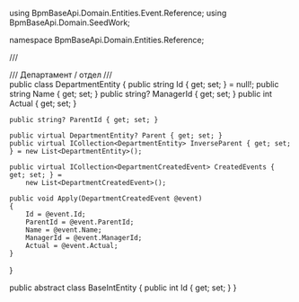 using BpmBaseApi.Domain.Entities.Event.Reference;
using BpmBaseApi.Domain.SeedWork;

namespace BpmBaseApi.Domain.Entities.Reference;

/// <summary>
/// Департамент / отдел
/// </summary>
public class DepartmentEntity 
{
    public string Id { get; set; } = null!;
    public string Name { get; set; }
    public string? ManagerId { get; set; }
    public int Actual { get; set; }

    public string? ParentId { get; set; }

    public virtual DepartmentEntity? Parent { get; set; }
    public virtual ICollection<DepartmentEntity> InverseParent { get; set; } = new List<DepartmentEntity>();

    public virtual ICollection<DepartmentCreatedEvent> CreatedEvents { get; set; } =
        new List<DepartmentCreatedEvent>();

    public void Apply(DepartmentCreatedEvent @event)
    {
        Id = @event.Id;
        ParentId = @event.ParentId;
        Name = @event.Name;
        ManagerId = @event.ManagerId;
        Actual = @event.Actual;
    }
}


public abstract class BaseIntEntity
{
    public int Id { get; set; }
}

